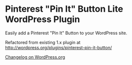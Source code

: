 Pinterest "Pin It" Button Lite WordPress Plugin
===============================================

Easily add a Pinterest "Pin It" Button to your WordPress site.

Refactored from existing 1.x plugin at http://wordpress.org/plugins/pinterest-pin-it-button/

[Changelog on WordPress.org](http://wordpress.org/plugins/pinterest-pin-it-button/changelog/)
